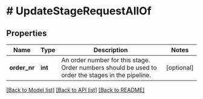 # # UpdateStageRequestAllOf

## Properties

Name | Type | Description | Notes
------------ | ------------- | ------------- | -------------
**order_nr** | **int** | An order number for this stage. Order numbers should be used to order the stages in the pipeline. | [optional]

[[Back to Model list]](../README.md#documentation-for-models) [[Back to API list]](../README.md#documentation-for-api-endpoints) [[Back to README]](../README.md)
